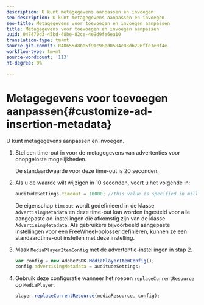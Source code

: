 ```yaml
---
description: U kunt metagegevens aanpassen en invoegen.
seo-description: U kunt metagegevens aanpassen en invoegen.
seo-title: Metagegevens voor toevoegen en invoegen aanpassen
title: Metagegevens voor toevoegen en invoegen aanpassen
uuid: 047470d3-45bd-48be-82ce-4e9d9fe6ea10
translation-type: tm+mt
source-git-commit: 040655d8ba5f91c98ed0584c08db226ffe1e0f4e
workflow-type: tm+mt
source-wordcount: '113'
ht-degree: 0%

---
```



# Metagegevens voor toevoegen aanpassen{#customize-ad-insertion-metadata}

U kunt metagegevens aanpassen en invoegen.

1. Stel een time-out in voor de metagegevens van advertenties voor onopgeloste mogelijkheden.

   De standaardwaarde voor deze time-out is 20 seconden.
1. Als u de waarde wilt wijzigen in 10 seconden, voert u het volgende in:

   ```js
   auditudeSettings.timeout = 10000; //this value is specified in milliseconds
   ```

   De eigenschap `timeout` wordt gedefinieerd in de klasse `AdvertisingMetadata` en deze time-out kan worden ingesteld voor alle aangepaste ad-instellingen die afkomstig zijn van de klasse `AdvertisingMetadata`. Als gebruikers bijvoorbeeld aangepaste instellingen voor een FreeWheel-oplosser definiëren, kunnen ze een standaardtime-out instellen met deze instelling.

1. Maak `MediaPlayerItemConfig` met de advertentie-instellingen in stap 2.

   ```js
   var config = new AdobePSDK.MediaPlayerItemConfig(); 
   config.advertisingMetadata = auditudeSettings;
   ```

1. Gebruik deze configuratie wanneer het roepen `replaceCurrentResource` op `MediaPlayer`.

   ```js
   player.replaceCurrentResource(mediaResource, config);
   ```

